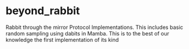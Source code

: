 # beyond_rabbit
Rabbit through the mirror Protocol Implementations. This includes basic random sampling using dabits in Mamba. This is to the best of our knowledge the first implementation of its kind
